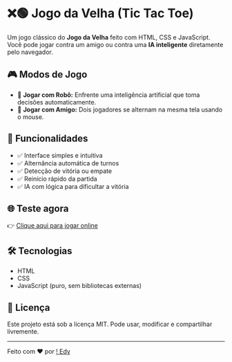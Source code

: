 # ❌🟢 Jogo da Velha (Tic Tac Toe)

Um jogo clássico do **Jogo da Velha** feito com HTML, CSS e JavaScript. Você pode jogar contra um amigo ou contra uma **IA inteligente** diretamente pelo navegador.

## 🎮 Modos de Jogo

- 🤖 **Jogar com Robô:** Enfrente uma inteligência artificial que toma decisões automaticamente.
- 👥 **Jogar com Amigo:** Dois jogadores se alternam na mesma tela usando o mouse.

## 🚀 Funcionalidades

- ✅ Interface simples e intuitiva
- ✅ Alternância automática de turnos
- ✅ Detecção de vitória ou empate
- ✅ Reinício rápido da partida
- ✅ IA com lógica para dificultar a vitória

## 🌐 Teste agora

👉 [Clique aqui para jogar online](https://fishixzschool.github.io/websites/Jogos/Jogo%20da%20Velha/)

## 🛠 Tecnologias

- HTML
- CSS
- JavaScript (puro, sem bibliotecas externas)

## 📄 Licença

Este projeto está sob a licença MIT. Pode usar, modificar e compartilhar livremente.

---

Feito com ❤️ por [! Edy](https://github.com/fishixzschool)
